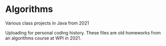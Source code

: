 # Algorithms
Various class projects in Java from 2021

Uploading for personal coding history.
These files are old homeworks from an algorithms course at WPI in 2021. 
